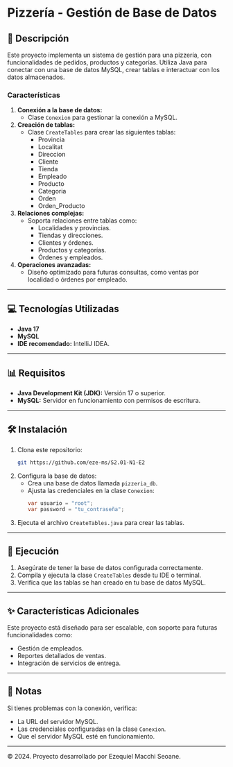 # Pizzería - Gestión de Base de Datos

## 📄 Descripción
Este proyecto implementa un sistema de gestión para una pizzería, con funcionalidades de pedidos, productos y categorías. Utiliza Java para conectar con una base de datos MySQL, crear tablas e interactuar con los datos almacenados.

### Características
1. **Conexión a la base de datos:**
    - Clase `Conexion` para gestionar la conexión a MySQL.
2. **Creación de tablas:**
    - Clase `CreateTables` para crear las siguientes tablas:
        - Provincia
        - Localitat
        - Direccion
        - Cliente
        - Tienda
        - Empleado
        - Producto
        - Categoria
        - Orden
        - Orden_Producto
3. **Relaciones complejas:**
    - Soporta relaciones entre tablas como:
        - Localidades y provincias.
        - Tiendas y direcciones.
        - Clientes y órdenes.
        - Productos y categorías.
        - Órdenes y empleados.
4. **Operaciones avanzadas:**
    - Diseño optimizado para futuras consultas, como ventas por localidad o órdenes por empleado.

---

## 💻 Tecnologías Utilizadas
- **Java 17**
- **MySQL**
- **IDE recomendado:** IntelliJ IDEA.

---

## 📊 Requisitos
- **Java Development Kit (JDK):** Versión 17 o superior.
- **MySQL:** Servidor en funcionamiento con permisos de escritura.

---

## 🛠️ Instalación
1. Clona este repositorio:
   ```bash
   git https://github.com/eze-ms/S2.01-N1-E2
   ```
2. Configura la base de datos:
    - Crea una base de datos llamada `pizzeria_db`.
    - Ajusta las credenciales en la clase `Conexion`:
      ```java
      var usuario = "root";
      var password = "tu_contraseña";
      ```
3. Ejecuta el archivo `CreateTables.java` para crear las tablas.

---

## 🔧 Ejecución
1. Asegúrate de tener la base de datos configurada correctamente.
2. Compila y ejecuta la clase `CreateTables` desde tu IDE o terminal.
3. Verifica que las tablas se han creado en tu base de datos MySQL.

---

## ✨ Características Adicionales
Este proyecto está diseñado para ser escalable, con soporte para futuras funcionalidades como:
- Gestión de empleados.
- Reportes detallados de ventas.
- Integración de servicios de entrega.

---

## 📢 Notas
Si tienes problemas con la conexión, verifica:
- La URL del servidor MySQL.
- Las credenciales configuradas en la clase `Conexion`.
- Que el servidor MySQL esté en funcionamiento.

---

© 2024. Proyecto desarrollado por Ezequiel Macchi Seoane.
